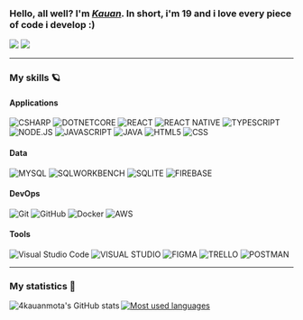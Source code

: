 <div>
  <h3>Hello, all well? I'm <a href="/" target="_blank"><i>Kauan</i></a>. In short, i'm 19 and i love every piece of code i develop :)</h3>
  <a href="https://www.linkedin.com/in/4kauanmota/" target="_blank"><img src="https://img.shields.io/badge/LinkedIn-0077B5?style=for-the-badge&logo=linkedin&logoColor=whit" target="_blank"></a>
  <a href="mailto:4kauanmota@gmail.com"><img src="https://img.shields.io/badge/-Gmail-%23333?style=for-the-badge&logo=gmail&logoColor=white" target="_blank"></a>
</div>

---

<div>
  <h3>My skills 🪐</h3>
  
  <div>
  <h4>Applications</h4>
  
  ![CSHARP](https://img.shields.io/badge/-C_Sharp-222?style=flat&logo=CSHARP&logoColor=9E559A)
  ![DOTNETCORE](https://img.shields.io/badge/-.NET-222?style=flat&logo=DOTNET&logoColor=9E559A)
  ![REACT](https://img.shields.io/badge/-React-222?style=flat&logo=REACT)
  ![REACT NATIVE](https://img.shields.io/badge/-React_Native-222?style=flat&logo=REACT)
  ![TYPESCRIPT](https://img.shields.io/badge/Typescript-222?style=flat&logo=TYPESCRIPT)
  ![NODE.JS](https://img.shields.io/badge/Node.js-222?style=flat&logo=NODE.JS)
  ![JAVASCRIPT](https://img.shields.io/badge/-Javascript-222?style=flat&logo=JAVASCRIPT)
  ![JAVA](https://img.shields.io/badge/-Java-222?style=flat&logo=OPENJDK)
  ![HTML5](https://img.shields.io/badge/-HTML-222?style=flat&logo=HTML5)
  ![CSS](https://img.shields.io/badge/-CSS-222?style=flat&logo=CSS3&logoColor=1572B6)
  
  </div>

  <div>
  <h4>Data</h4>

  ![MYSQL](https://img.shields.io/badge/-MySQL-222?style=flat&logo=MYSQL)
  ![SQLWORKBENCH](https://img.shields.io/badge/-MySQL_Workbench-222?style=flat&logo=MYSQL)
  ![SQLITE](https://img.shields.io/badge/-Sqlite-222?style=flat&logo=SQLITE)
  ![FIREBASE](https://img.shields.io/badge/-Firebase-222?style=flat&logo=FIREBASE)
  
  </div>

  <div>
  <h4>DevOps</h4>

  ![Git](https://img.shields.io/badge/-Git-333333?style=flat&logo=GIT)
  ![GitHub](https://img.shields.io/badge/-GitHub-333333?style=flat&logo=GITHUB)
  ![Docker](https://img.shields.io/badge/-Docker-333333?style=flat&logo=DOCKER)
  ![AWS](https://img.shields.io/badge/-AWS-333333?style=flat&logo=AMAZONAWS)
  
  </div>

  <div>
  <h4>Tools</h4>

  ![Visual Studio Code](https://img.shields.io/badge/-Visual%20Studio%20Code-222?style=flat&logo=visual-studio-code&logoColor=007ACC)
  ![VISUAL STUDIO](https://img.shields.io/badge/-Visual%20Studio-222?style=flat&logo=visual-studio&logoColor=9E559A)
  ![FIGMA](https://img.shields.io/badge/-Figma-222?style=flat&logo=FIGMA)
  ![TRELLO](https://img.shields.io/badge/-Trello-222?style=flat&logo=TRELLO&logoColor=007ACC)
  ![POSTMAN](https://img.shields.io/badge/-Postman-222?style=flat&logo=POSTMAN)
  
  </div>
</div>

---

<div>
  <h3>My statistics 🌈</h3>
  <div>
    <a href="http://www.github.com/4kauanmota"><img align='left' valign='center' src="https://github-readme-stats.vercel.app/api?username=4kauanmota&show_icons=true&hide=&count_private=true&title_color=0891b2&text_color=ffffff&icon_color=0891b2&bg_color=0a0e12&hide_border=true&show_icons=true" alt="4kauanmota's GitHub stats" /></a>
    <a href="https://github.com/4kauanmota" align="left"><img align='center' valign='center' src="https://github-readme-stats.vercel.app/api/top-langs/?username=4kauanmota&langs_count=10&title_color=0891b2&text_color=ffffff&icon_color=0891b2&bg_color=0a0e12&hide_border=true&locale=en&custom_title=Most%20%Used%20%Languages" alt="Most used languages" /></a>
  </div>
</div>

<br>
